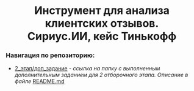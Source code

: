 <h1 align=center><b>Инструмент для анализа клиентских отзывов.</b><br>Сириус.ИИ, кейс Тинькофф</h1>

<h3><b>Навигация по репозиторию:</b></h3>
<ul>
<li>
<a href=https://github.com/seyoulax/reviews_analysis/tree/b406d572b5554e21aaf9e955f393dac60cd12f32/2_%D1%8D%D1%82%D0%B0%D0%BF/%D0%B4%D0%BE%D0%BF_%D0%B7%D0%B0%D0%B4%D0%B0%D0%BD%D0%B8%D0%B5>2_этап/доп_задание</a> - <i>ссылка на папку с выполненным дополнительным заданием для 2 отборочного этапа. Описание в файле</i> <a href=https://github.com/seyoulax/reviews_analysis/blob/b406d572b5554e21aaf9e955f393dac60cd12f32/2_%D1%8D%D1%82%D0%B0%D0%BF/%D0%B4%D0%BE%D0%BF_%D0%B7%D0%B0%D0%B4%D0%B0%D0%BD%D0%B8%D0%B5/README.md>README.md</a>
</li>
</ul>
